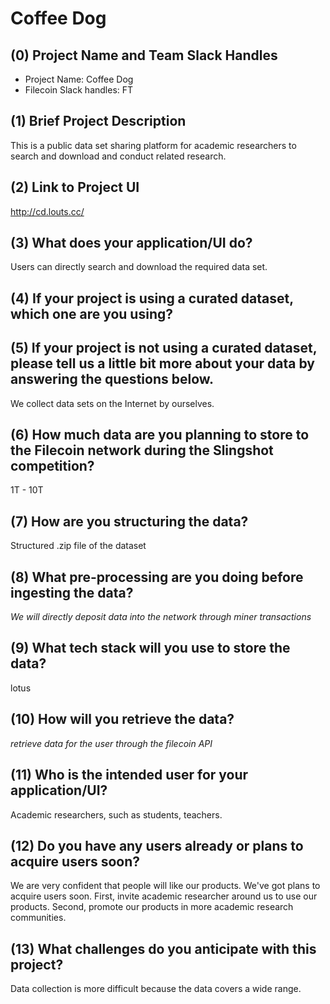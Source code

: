 # Coffee Dog

## (0) Project Name and Team Slack Handles

- Project Name: Coffee Dog
- Filecoin Slack handles: FT

## (1) Brief Project Description

This is a public data set sharing platform for academic researchers to search and download and conduct related research.

## (2) Link to Project UI

http://cd.louts.cc/

## (3) What does your application/UI do?

Users can directly search and download the required data set.

## (4) If your project is using a curated dataset, which one are you using?



## (5) If your project is not using a curated dataset, please tell us a little bit more about your data by answering the questions below.

We collect data sets on the Internet by ourselves.

## (6) How much data are you planning to store to the Filecoin network during the Slingshot competition?

1T - 10T

## (7) How are you structuring the data?

Structured .zip file of the dataset

## (8) What pre-processing are you doing before ingesting the data?

*We will directly deposit data into the network through miner transactions*

## (9)  What tech stack will you use to store the data?

lotus

## (10) How will you retrieve the data?

*retrieve data for the user through the filecoin API*

## (11) Who is the intended user for your application/UI?

Academic researchers, such as students, teachers.

## (12) Do you have any users already or plans to acquire users soon?

We are very confident that people will like our products. We've got plans to acquire users soon. First, invite academic researcher around us to use our products. Second, promote our products in more academic research communities.

## (13) What challenges do you anticipate with this project?

Data collection is more difficult because the data covers a wide range.
